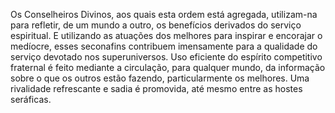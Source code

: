 ﻿Os Conselheiros Divinos, aos quais esta ordem está agregada, utilizam-na para refletir, de um mundo a outro, os benefícios derivados do serviço espiritual. E utilizando as atuações dos melhores para inspirar e encorajar o medíocre, esses seconafins contribuem imensamente para a qualidade do serviço devotado nos superuniversos. Uso eficiente do espírito competitivo fraternal é feito mediante a circulação, para qualquer mundo, da informação sobre o que os outros estão fazendo, particularmente os melhores. Uma rivalidade refrescante e sadia é promovida, até mesmo entre as hostes seráficas.